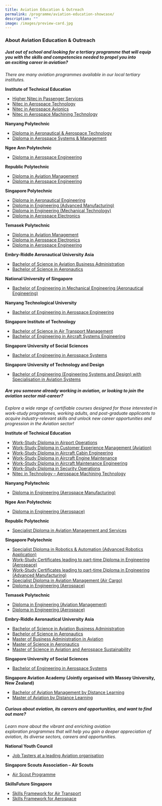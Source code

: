 ```yaml
---
title: Aviation Education & Outreach
permalink: /programme/aviation-education-showcase/
description: ""
image: /images/preview-card.jpg
---
```

### **About Aviation Education &amp; Outreach**

##### **Just out of school and looking for a tertiary&nbsp;programme&nbsp;that will equip you with the skills and competencies needed to propel you into an&nbsp;exciting career in aviation?**

*There are many aviation&nbsp;programmes&nbsp;available in our local tertiary institutes.*

**Institute of Technical Education**
*   <a href="https://www.ite.edu.sg/courses/course-finder/course/higher-nitec-in-passenger-services-3-year" target="_blank">Higher Nitec in Passenger Services</a>
*   <a href="https://www.ite.edu.sg/courses/course-finder/course/nitec-in-aerospace-technology" target="_blank">Nitec in Aerospace Technology</a>
*   <a href="https://www.ite.edu.sg/courses/course-finder/course/nitec-in-aerospace-avionics" target="_blank">Nitec in Aerospace Avionics</a>
*   <a href="https://www.ite.edu.sg/courses/course-finder/course/nitec-in-aerospace-machining-technology" target="_blank">Nitec in Aerospace Machining Technology</a>

**Nanyang Polytechnic**&nbsp;
*   <a href="https://www.nyp.edu.sg/schools/seg/full-time-courses/aeronautical-and-aerospace-technology.html" target="_blank">Diploma in Aeronautical &amp; Aerospace Technology</a>
*   <a href="https://www.nyp.edu.sg/schools/seg/full-time-courses/aerospace-systems-and-management.html" target="_blank">Diploma in Aerospace Systems &amp; Management</a>

**Ngee Ann Polytechnic&nbsp;**
*   <a href="https://www.np.edu.sg/schools-courses/academic-schools/school-of-engineering/diploma-in-aerospace-engineering" target="_blank">Diploma in Aerospace Engineering</a>

**Republic Polytechnic&nbsp;**
*   <a href="https://www.rp.edu.sg/SEG/full-time-diplomas/Details/diploma-in-aviation-management" target="_blank">Diploma in Aviation Management</a>
*   <a href="https://www.rp.edu.sg/SEG/full-time-diplomas/Details/diploma-in-aerospace-engineering" target="_blank">Diploma in Aerospace Engineering</a>

**Singapore Polytechnic&nbsp;**
*   <a href="https://www.sp.edu.sg/engineering-cluster/mae/courses/full-time-diplomas/aeronautical-engineering-/overview" target="_blank">Diploma in Aeronautical Engineering</a>
*   <a href="https://www.sp.edu.sg/pace/courses/all-courses/course-details/diploma-in-engineering-(advanced-manufacturing)" target="_blank">Diploma in Engineering (Advanced Manufacturing)</a>
*   <a href="https://www.sp.edu.sg/pace/courses/all-courses/course-details/diploma-in-engineering-(mechanical-technology)" target="_blank">Diploma in Engineering (Mechanical Technology)</a>
*   <a href="https://www.sp.edu.sg/engineering-cluster/eee/courses/full-time-diplomas/aerospace-electronics/overview" target="_blank">Diploma in Aerospace Electronics</a>

**Temasek Polytechnic**
*   <a href="https://www.tp.edu.sg/schools-and-courses/students/schools/eng/aviation-management.html" target="_blank">Diploma in Aviation Management</a>
*   <a href="https://www.tp.edu.sg/t50" target="_blank">Diploma in Aerospace Electronics</a>
*   <a href="https://www.tp.edu.sg/t51" target="_blank">Diploma in Aerospace Engineering</a>

**Embry\-Riddle Aeronautical University Asia**
*   <a href="https://institute.erau.edu/degrees-offered/bachelor-aviation-business-administration" target="_blank">Bachelor of Science in Aviation Business Administration</a>
*   <a href="https://institute.erau.edu/degrees-offered/bachelor-aeronautics" target="_blank">Bachelor of Science in Aeronautics</a>

**National University of Singapore**
*   <a href="https://cde.nus.edu.sg/me/undergraduate/beng-me/curriculum/" target="_blank">Bachelor of Engineering in Mechanical Engineering (Aeronautical Engineering)</a>

**Nanyang Technological University&nbsp;**
*   <a href="https://www.ntu.edu.sg/education/undergraduate-programme/bachelor-of-engineering-in-aerospace-engineering" target="_blank">Bachelor of Engineering in Aerospace Engineering</a>

**Singapore Institute of Technology**
*   <a href="https://www.singaporetech.edu.sg/undergraduate-programmes/air-transport-management" target="_blank">Bachelor of Science in Air Transport Management</a>
*   <a href="https://www.singaporetech.edu.sg/undergraduate-programmes/aircraft-systems-engineering" target="_blank">Bachelor of Engineering in Aircraft Systems Engineering</a>

**Singapore University of Social Sciences**
*   <a href="https://www.suss.edu.sg/programmes/detail/beng-aerospace-systems" target="_blank">Bachelor of Engineering in Aerospace Systems</a>

**Singapore University of Technology and Design**
*   <a href="https://esd.sutd.edu.sg/academics/undergraduate-programme/focus-tracks/aviation-systems/" target="_blank">Bachelor of Engineering (Engineering Systems and Design) with Specialisation in Aviation Systems</a>

##### **Are you someone already working in aviation, or looking to join the aviation sector mid-career?**

*Explore a wide range of certifiable courses designed for those interested in work-study&nbsp;programmes, working adults, and post-graduate&nbsp;applicants to acquire industry-relevant skills and unlock new career opportunities and progression in the Aviation sector!*&nbsp;

**Institute of Technical Education**
*   <a href="https://www.ite.edu.sg/courses/course-finder/course/work-study-diploma-in-airport-operations" target="_blank">Work-Study Diploma in Airport Operations</a>
*   <a href="https://www.ite.edu.sg/courses/course-finder/course/work-study-diploma-in-customer-experience-management-(aviation-track)" target="_blank">Work-Study Diploma in Customer Experience Management (Aviation)</a>
*   <a href="https://www.ite.edu.sg/courses/course-finder/course/work-study-diploma-in-aircraft-cabin-engineering" target="_blank">Work-Study Diploma in Aircraft Cabin Engineering</a>
*   <a href="https://www.ite.edu.sg/courses/course-finder/course/work-study-diploma-in-aircraft-engine-maintenance" target="_blank">Work-Study Diploma in Aircraft Engine Maintenance</a>
*   <a href="https://www.ite.edu.sg/courses/course-finder/course/work-study-diploma-in-aircraft-maintenance-engineering" target="_blank">Work-Study Diploma in Aircraft Maintenance Engineering</a>
*   <a href="https://www.ite.edu.sg/courses/course-finder/course/work-study-diploma-in-security-operations" target="_blank">Work-Study Diploma in Security Operations</a>
*   <a href="https://www.ite.edu.sg/courses/course-finder/course/nitec-in-technology-aerospace-machining-technology" target="_blank">Nitec in Technology – Aerospace Machining Technology</a>

**Nanyang Polytechnic**
*   <a href="https://www.nyp.edu.sg/schools/seg/lifelong-learning/engineering-aerospace-manufacturing.html" target="_blank">Diploma in Engineering (Aerospace Manufacturing)</a>

**Ngee Ann Polytechnic**
*   <a href="https://www.cet.np.edu.sg/courses/diploma-in-engineering-aerospace/" target="_blank">Diploma in Engineering (Aerospace)</a>

**Republic Polytechnic**
*   <a href="https://www.rp.edu.sg/ace/course-summary/Detail/specialist-diploma-in-aviation-management-and-services" target="_blank">Specialist Diploma in Aviation Management and Services</a>

**Singapore Polytechnic**
*   <a href="https://www.sp.edu.sg/pace/courses/all-courses/course-details/specialist-diploma-in-robotics-automation-(advanced-robotics-application)" target="_blank">Specialist Diploma in Robotics &amp; Automation (Advanced Robotics Application)</a>
*   <a href="https://www.sp.edu.sg/pace/courses/all-courses/course-details/work-study-certificates-leading-to-part-time-diploma-in-engineering-(aerospace)" target="_blank">Work-Study Certificates leading to part-time Diploma in Engineering (Aerospace)</a>
*   <a href="https://www.sp.edu.sg/pace/courses/all-courses/course-details/work-study-certificates-leading-to-part-time-diploma-in-engineering-(advanced-manufacturing)" target="_blank">Work-Study Certificates leading to part-time Diploma in Engineering (Advanced Manufacturing)</a>
*   <a href="https://www.sp.edu.sg/pace/courses/all-courses/course-details/specialist-diploma-in-aviation-management-(air-cargo)" target="_blank">Specialist Diploma in Aviation Management (Air Cargo)</a>
*   <a href="https://www.sp.edu.sg/pace/courses/all-courses/course-details/diploma-in-engineering-(aerospace)" target="_blank">Diploma in Engineering (Aerospace)</a>    

**Temasek Polytechnic**
*   <a href="https://www.tp.edu.sg/schools-and-courses/adult-learners/all-courses/part-time-diploma-post-diploma-courses/engineering-aviation-management.html" target="_blank">Diploma in Engineering (Aviation Management)</a>
*   <a href="https://www.tp.edu.sg/schools-and-courses/adult-learners/all-courses/part-time-diploma-post-diploma-courses/engineering-aerospace.html" target="_blank">Diploma in Engineering (Aerospace)</a>

**Embry\-Riddle Aeronautical University Asia**&nbsp;
*   <a href="https://institute.erau.edu/degrees-offered/bachelor-aviation-business-administration" target="_blank">Bachelor of Science in Aviation Business Administration</a>
*   <a href="https://institute.erau.edu/degrees-offered/bachelor-aeronautics" target="_blank">Bachelor of Science in Aeronautics</a>
*   <a href="https://institute.erau.edu/degrees-offered/master-business-administration-aviation" target="_blank">Master of Business Administration in Aviation</a>
*   <a href="https://institute.erau.edu/degrees-offered/master-aeronautics" target="_blank">Master of Science in Aeronautics</a>
*   <a href="https://institute.erau.edu/degrees-offered/master-aviation-aerospace-sustainability" target="_blank">Master of Science in Aviation and Aerospace Sustainability</a>

**Singapore University of Social Sciences**
*   <a href="https://www.suss.edu.sg/programmes/detail/beng-aerospace-systems" target="_blank">Bachelor of Engineering in Aerospace Systems</a>

**Singapore Aviation Academy (Jointly organised with Massey University, New Zealand)**
* <a href="https://www.massey.ac.nz/massey/learning/programme-course/programme.cfm?prog_id=93295" target="_blank">Bachelor of Aviation Management by Distance Learning</a>
* <a href="https://www.massey.ac.nz/massey/learning/programme-course/programme.cfm?prog_id=93031" target="_blank">Master of Aviation by Distance Learning</a>

##### **Curious about aviation, its careers and opportunities, and want to find out more?**

*Learn more about the vibrant and enriching aviation exploration&nbsp;programmes&nbsp;that will help you gain a deeper appreciation of aviation, its&nbsp;diverse sectors, careers and opportunities.*

**National Youth Council**
*   <a href="https://www.nyc.gov.sg/omw/tasters" target="_blank">Job Tasters at a leading Aviation organisation</a>

**Singapore Scouts Association – Air Scouts**
*   <a href="https://scout.sg/programmes-and-resources/other-programmes/air-scout-programme/" target="_blank">Air Scout Programme</a>

**SkillsFuture Singapore**
*   <a href="https://www.skillsfuture.gov.sg/skills-framework/air-transport" target="_blank">Skills Framework for Air Transport</a>
*   <a href="https://www.skillsfuture.gov.sg/skills-framework/aero" target="_blank">Skills Framework for Aerospace</a>


<style>#main-content .bp-section.bp-section-pagetitle, .bottom-navigation a {background-color: #CB6F31 !important;} a[target="_blank"]:after {content: "";}</style>